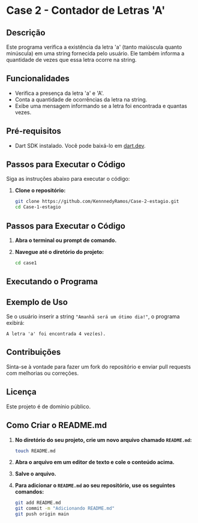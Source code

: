 # Case 2 - Contador de Letras 'A'

## Descrição

Este programa verifica a existência da letra 'a' (tanto maiúscula quanto minúscula) em uma string fornecida pelo usuário. Ele também informa a quantidade de vezes que essa letra ocorre na string.

## Funcionalidades

- Verifica a presença da letra 'a' e 'A'.
- Conta a quantidade de ocorrências da letra na string.
- Exibe uma mensagem informando se a letra foi encontrada e quantas vezes.

## Pré-requisitos

- Dart SDK instalado. Você pode baixá-lo em [dart.dev](https://dart.dev/get-dart).

## Passos para Executar o Código

Siga as instruções abaixo para executar o código:

1. **Clone o repositório:**

   ```bash
   git clone https://github.com/KennnedyRamos/Case-2-estagio.git
   cd Case-1-estagio
   
  ## Passos para Executar o Código

1. **Abra o terminal ou prompt de comando.**

2. **Navegue até o diretório do projeto:**
   ```bash
   cd case1
## Executando o Programa

## Exemplo de Uso

Se o usuário inserir a string `"Amanhã será um ótimo dia!"`, o programa exibirá:

`A letra 'a' foi encontrada 4 vez(es).`

## Contribuições
Sinta-se à vontade para fazer um fork do repositório e enviar pull requests com melhorias ou correções.

## Licença
Este projeto é de domínio público.

## Como Criar o README.md
1. **No diretório do seu projeto, crie um novo arquivo chamado `README.md`:**
   ```bash
   touch README.md
5. **Abra o arquivo em um editor de texto e cole o conteúdo acima.**

6. **Salve o arquivo.**

7. **Para adicionar o `README.md` ao seu repositório, use os seguintes comandos:**
   ```bash
   git add README.md
   git commit -m "Adicionando README.md"
   git push origin main
